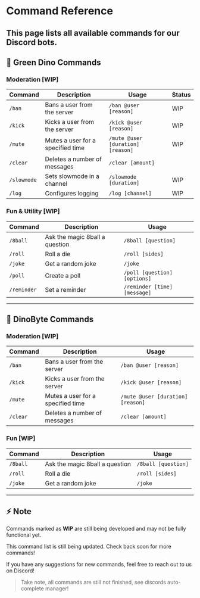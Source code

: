 # Command Reference
<h2 class="intro-title">This page lists all available commands for our Discord bots.</h2>

## 🦖 Green Dino Commands

### Moderation [WIP]

| Command | Description | Usage | Status |
|---------|-------------|-------|--------|
| `/ban` | Bans a user from the server | `/ban @user [reason]` | WIP |
| `/kick` | Kicks a user from the server | `/kick @user [reason]` | WIP |
| `/mute` | Mutes a user for a specified time | `/mute @user [duration] [reason]` | WIP |
| `/clear` | Deletes a number of messages | `/clear [amount]` |
| `/slowmode` | Sets slowmode in a channel | `/slowmode [duration]` | WIP |
| `/log` | Configures logging | `/log [channel]` | WIP |

### Fun & Utility [WIP]

| Command | Description | Usage |
|---------|-------------|-------|
| `/8ball` | Ask the magic 8ball a question | `/8ball [question]` |
| `/roll` | Roll a die | `/roll [sides]` |
| `/joke` | Get a random joke | `/joke` |
| `/poll` | Create a poll | `/poll [question] [options]` |
| `/reminder` | Set a reminder | `/reminder [time] [message]` |

---

## 🦕 DinoByte Commands

### Moderation [WIP]

| Command | Description | Usage |
|---------|-------------|-------|
| `/ban` | Bans a user from the server | `/ban @user [reason]` |
| `/kick` | Kicks a user from the server | `/kick @user [reason]` |
| `/mute` | Mutes a user for a specified time | `/mute @user [duration] [reason]` |
| `/clear` | Deletes a number of messages | `/clear [amount]` | 

### Fun [WIP]

| Command | Description | Usage |
|---------|-------------|-------|
| `/8ball` | Ask the magic 8ball a question | `/8ball [question]` |
| `/roll` | Roll a die | `/roll [sides]` |
| `/joke` | Get a random joke | `/joke` |

---

## ⚡ Note
Commands marked as **WIP** are still being developed and may not be fully functional yet.

This command list is still being updated. Check back soon for more commands!

If you have any suggestions for new commands, feel free to reach out to us on Discord!

> Take note, all commands are still not finished, see discords auto-complete manager!